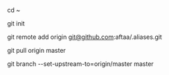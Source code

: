 cd ~

git init

git remote add origin git@github.com:aftaa/.aliases.git

git pull origin master

git branch --set-upstream-to=origin/master master
